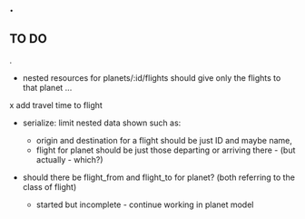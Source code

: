 .
------
TO DO
------
.

- nested resources for planets/:id/flights should give only the flights to that planet ...

x add travel time to flight

- serialize: limit nested data shown such as: 
   - origin and destination for a flight should be just ID and maybe name,
   - flight for planet should be just those departing or arriving there - (but actually - which?)

- should there be flight_from and flight_to for planet? (both referring to the class of flight)
   - started but incomplete - continue working in planet model

